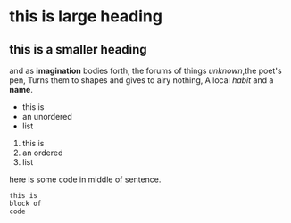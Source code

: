 # this is large heading
## this is a smaller heading

and as **imagination** bodies forth,
the forums of things *unknown*,the poet's pen,
Turns them to shapes and gives to airy nothing,
A local *habit* and a **name**.

- this is
- an unordered
- list

1. this is 
2. an ordered
3. list

here is some code in middle of sentence.
```
this is
block of
code
```



